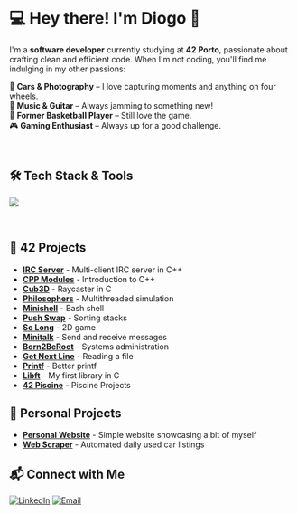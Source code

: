 # 💻 Hey there! I'm Diogo 👋  

I'm a **software developer** currently studying at **42 Porto**, passionate about crafting clean and efficient code. When I'm not coding, you'll find me indulging in my other passions:  

🚗 **Cars & Photography** – I love capturing moments and anything on four wheels.  
🎸 **Music & Guitar** – Always jamming to something new!  
🏀 **Former Basketball Player** – Still love the game.  
🎮 **Gaming Enthusiast** – Always up for a good challenge. 

<br>

## 🛠 Tech Stack & Tools
<p align="left">
  <a href="https://skillicons.dev">
    <img src="https://skillicons.dev/icons?i=c,cpp,linux,bash,python,html,css,bootstrap,js" />
  </a>
</p>

<br>

## 🚀 42 Projects

- **[IRC Server](https://github.com/diogocorreia71/IRCServer)** - Multi-client IRC server in C++
- **[CPP Modules](https://github.com/diogocorreia71/IRCServer)** - Introduction to C++
- **[Cub3D](https://github.com/diogocorreia71/cub3d)** - Raycaster in C
- **[Philosophers](https://github.com/diogocorreia71/philo)** - Multithreaded simulation
- **[Minishell](https://github.com/diogocorreia71/minishell)** - Bash shell
- **[Push Swap](https://github.com/diogocorreia71/push_swap)** - Sorting stacks
- **[So Long](https://github.com/diogocorreia71/so_long)** - 2D game
- **[Minitalk](https://github.com/diogocorreia71/minitalk)** - Send and receive messages
- **[Born2BeRoot](https://github.com/diogocorreia71/Born2beRoot)** - Systems administration
- **[Get Next Line](https://github.com/diogocorreia71/get_next_line)** - Reading a file
- **[Printf](https://github.com/diogocorreia71/ft_printf)** - Better printf
- **[Libft](https://github.com/diogocorreia71/libft)** - My first library in C
- **[42 Piscine](https://github.com/diogocorreia71/42_piscine)** - Piscine Projects

## 🌟 Personal Projects

- **[Personal Website](https://github.com/diogocorreia71/my_website)** - Simple website showcasing a bit of myself
- **[Web Scraper](https://github.com/diogocorreia71/my_website)** - Automated daily used car listings

## 📬 Connect with Me
[![LinkedIn](https://img.shields.io/badge/LinkedIn-0077B5?style=for-the-badge&logo=linkedin&logoColor=white)](https://www.linkedin.com/in/diogocorreia71/)
[![Email](https://img.shields.io/badge/Email-D14836?style=for-the-badge&logo=gmail&logoColor=white)](mailto:diogo_correia7@hotmail.com)
